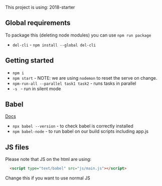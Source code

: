This project is using: 2018-starter

## Global requirements
To package this (deleting node modules) you can use `npm run package`
- `del-cli` - `npm install --global del-cli`

## Getting started
- `npm i`
- `npm start` - NOTE: we are using `nodemon` to reset the serve on change.
- `npm-run-all --parallel task1 task2` - runs tasks in parallel
- `-s ` - run in silent mode

## Babel 
[Docs](https://babeljs.io/docs/en/babel-cli)
- `npx babel --version` - to check babel is correctly installed
- `npm babel-node` - to run babel on our build scripts including app.js

## JS files
Please note that JS on the html are using:
```html
  <script type="text/babel" src="js/main.js"></script>
```
Change this if you want to use normal JS

